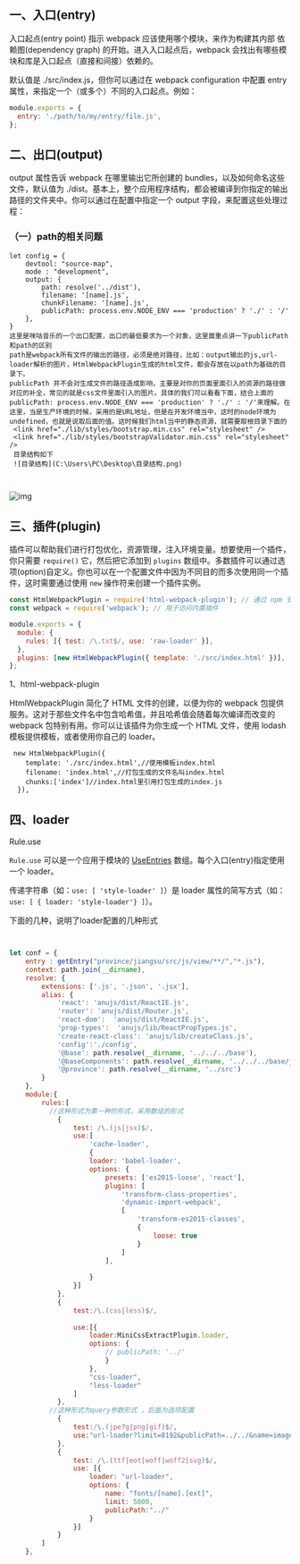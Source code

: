 ## 一、入口(entry)

入口起点(entry point) 指示 webpack 应该使用哪个模块，来作为构建其内部 依赖图(dependency graph) 的开始。进入入口起点后，webpack 会找出有哪些模块和库是入口起点（直接和间接）依赖的。

默认值是 ./src/index.js，但你可以通过在 webpack configuration 中配置 entry 属性，来指定一个（或多个）不同的入口起点。例如：

```js
module.exports = {
  entry: './path/to/my/entry/file.js',
};

```

## 二、出口(output)

output 属性告诉 webpack 在哪里输出它所创建的 bundles，以及如何命名这些文件，默认值为 ./dist。基本上，整个应用程序结构，都会被编译到你指定的输出路径的文件夹中。你可以通过在配置中指定一个 output 字段，来配置这些处理过程：

### （一）path的相关问题

```
let config = {
    devtool: "source-map",
    mode : "development",
    output: {
        path: resolve('../dist'),
        filename: '[name].js',
        chunkFilename: '[name].js',
        publicPath: process.env.NODE_ENV === 'production' ? './' : '/'
    },
}
这里是咪咕音乐的一个出口配置，出口的最低要求为一个对象，这里面重点讲一下publicPath和path的区别
path是webpack所有文件的输出的路径，必须是绝对路径，比如：output输出的js,url-loader解析的图片，HtmlWebpackPlugin生成的html文件，都会存放在以path为基础的目录下。
publicPath 并不会对生成文件的路径造成影响，主要是对你的页面里面引入的资源的路径做对应的补全，常见的就是css文件里面引入的图片。具体的我们可以看看下面，结合上面的  publicPath: process.env.NODE_ENV === 'production' ? './' : '/'来理解。在这里，当是生产环境的时候，采用的是URL地址，但是在开发环境当中，这时的node环境为undefined，也就是说取后面的值。这时候我们html当中的静态资源，就需要取根目录下面的
 <link href="./lib/styles/bootstrap.min.css" rel="stylesheet" />
 <link href="./lib/styles/bootstrapValidator.min.css" rel="stylesheet" />
 目录结构如下
 ![目录结构](C:\Users\PC\Desktop\目录结构.png)
 
 

```

![img](http://img.mukewang.com/57ece136000153f208000570.png)

## 三、插件(plugin)

插件可以帮助我们进行打包优化，资源管理，注入环境变量。想要使用一个插件，你只需要 `require()` 它，然后把它添加到 `plugins` 数组中。多数插件可以通过选项(option)自定义。你也可以在一个配置文件中因为不同目的而多次使用同一个插件，这时需要通过使用 `new` 操作符来创建一个插件实例。

```js
const HtmlWebpackPlugin = require('html-webpack-plugin'); // 通过 npm 安装
const webpack = require('webpack'); // 用于访问内置插件

module.exports = {
  module: {
    rules: [{ test: /\.txt$/, use: 'raw-loader' }],
  },
  plugins: [new HtmlWebpackPlugin({ template: './src/index.html' })],
};
```

1、html-webpack-plugin

HtmlWebpackPlugin 简化了 HTML 文件的创建，以便为你的 webpack 包提供服务。这对于那些文件名中包含哈希值，并且哈希值会随着每次编译而改变的 webpack 包特别有用。你可以让该插件为你生成一个 HTML 文件，使用 lodash 模板提供模板，或者使用你自己的 loader。

```
 new HtmlWebpackPlugin({
    template: './src/index.html',//使用模板index.html
    filename: 'index.html',//打包生成的文件名叫index.html
    chunks:['index']//index.html里引用打包生成的index.js
  }),
```

## 四、loader

Rule.use

`Rule.use` 可以是一个应用于模块的 [UseEntries](https://www.webpackjs.com/configuration/module/#useentry) 数组。每个入口(entry)指定使用一个 loader。

传递字符串（如：`use: [ 'style-loader' ]`）是 loader 属性的简写方式（如：`use: [ { loader: 'style-loader'} ]`）。

下面的几种，说明了loader配置的几种形式

```js


let conf = {
    entry : getEntry("province/jiangsu/src/js/view/**/","*.js"),
    context: path.join(__dirname),
    resolve: {
        extensions: ['.js', '.json', '.jsx'],
        alias: {
            'react': 'anujs/dist/ReactIE.js',
            'router': 'anujs/dist/Router.js',
            'react-dom':  'anujs/dist/ReactIE.js',
            'prop-types':  'anujs/lib/ReactPropTypes.js',
            'create-react-class': 'anujs/lib/createClass.js',
            'config':'./config',
            '@base': path.resolve(__dirname, '../../../base'),
            '@baseComponents': path.resolve(__dirname, '../../../base/js/components'),
            '@province': path.resolve(__dirname, '../src')
        }
    },
    module:{
        rules:[
          //这种形式为第一种的形式，采用数组的形式
            {
                test: /\.(js|jsx)$/,
                use:[
                    'cache-loader',
                    {
                    loader: 'babel-loader',
                    options: {
                        presets: ['es2015-loose', 'react'],
                        plugins: [
                            'transform-class-properties',
                            'dynamic-import-webpack',
                            [
                                'transform-es2015-classes',
                                {
                                    loose: true
                                }
                            ]
                        ],
                          
                    }
                }]
            },
            {
                test:/\.(css|less)$/,
                
                use:[{
                    loader:MiniCssExtractPlugin.loader,
                    options: {
                        // publicPath: '../'
                        }
                    },
                    "css-loader",
                    "less-loader"
                ]
            },
          //这种形式为query参数形式 ，后面为选项配置
            {
                test:/\.(jpe?g|png|gif)$/,
                use:"url-loader?limit=8192&publicPath=../../&name=images/[name].[ext]"
            },
            {
                test: /\.(ttf|eot|woff|woff2|svg)$/,
                use: [{
                    loader: "url-loader",
                    options: {
                        name: "fonts/[name].[ext]",
                        limit: 5000,
                        publicPath:"../"
                    }
                }]
            }
        ]
    },

```

